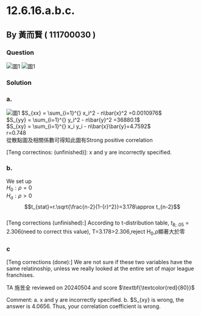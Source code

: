 # 12.6.16.a.b.c.

## By 黃而賢 ( 111700030 )

### Question
![圖1](https://github.com/HWTeng-Course/202402-Statistics/blob/main/Images/%E4%B8%80.jpg)
![圖1](https://github.com/HWTeng-Course/202402-Statistics/blob/main/Images/%E4%BA%8C.jpg)

### Solution 
### a.
![圖1](https://github.com/HWTeng-Course/202402-Statistics/blob/main/Images/%E4%B8%89.jpg)
$S_{xx} = \sum_{i=1}^{} x_i^2 - n\bar{x}^2 =0.0010976$<br>
$S_{yy} = \sum_{i=1}^{} y_i^2 - n\bar{y}^2 =36880.1$<br>
$S_{xy} = \sum_{i=1}^{} x_i y_i - n\bar{x}\bar{y}=4.7592$<br>
r=0.748<br>
從散點圖及相關係數可得知此圖有Strong positive correlation

[Teng correctinos: (unfinished)]: x and y are incorrectly specified. 


### b.
We set up<br>
$H_0:ρ=0$\
$H_a:ρ>0$
$$t_{stat}=r.\sqrt{\frac{n-2}{1-{r}^2}}=3.178\approx t_{n-2}$$<br>
[Teng corrections (unfinished):] 
According to t-distribution table, $t_{8;.05}$ = 2.306(need to correct this value), 
T=3.178>2.306,reject H<sub>0</sub>,ρ顯著大於零




### c
[Teng corrections (done):] We are not sure if these two variables have the same relatinoship, unless we really looked at the entire set of major league franchises.

TA 施昱全 reviewed on 20240504 and score $\textbf{\textcolor{red}{80}}$

Comment: a. x and y are incorrectly specified. 
         b. $S_{xy} is wrong, the answer is 4.0656. Thus, your correlation coefficient is wrong.

